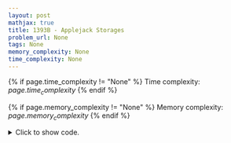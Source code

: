 ```yaml
---
layout: post
mathjax: true
title: 1393B - Applejack Storages
problem_url: None
tags: None
memory_complexity: None
time_complexity: None
---
```




{% if page.time_complexity != "None" %}
Time complexity: ${{ page.time_complexity }}$
{% endif %}

{% if page.memory_complexity != "None" %}
Memory complexity: ${{ page.memory_complexity }}$
{% endif %}

<details>
<summary>
<p style="display:inline">Click to show code.</p>
</summary>
```cpp
{% raw %}
using namespace std;
using ii = pair<int, int>;
using vi = vector<int>;
int const NMAX = 1e5 + 11;
int n, freq[NMAX];
vi a;
set<ii, greater<ii>> s;
void build(void)
{
    s.emplace(0, 0), s.emplace(0, -1), s.emplace(0, -2);
    for (int i = 1; i < NMAX; ++i)
        s.emplace(freq[i] / 2, i);
}
void update(char type, int x)
{
    s.erase({freq[x] / 2, x});
    if (type == '+')
        freq[x]++;
    else
        freq[x]--;
    s.emplace(freq[x] / 2, x);
}
bool query(void)
{
    auto [m0, x0] = *s.begin();
    auto [m1, x1] = *next(s.begin());
    auto [m2, x2] = *next(next(s.begin()));
    if (m0 < 2)
        return false;
    m0 -= 2;
    if (m0 + m1 + m2 < 2)
        return false;
    return true;
}
int main(void)
{
    int q, x;
    char type;
    cin >> n;
    a.resize(n);
    for (auto &ai : a)
        cin >> ai, freq[ai]++;
    build();
    cin >> q;
    while (q--)
    {
        cin >> type >> x;
        update(type, x);
        cout << (query() ? "YES" : "NO") << endl;
    }
    return 0;
}

{% endraw %}
```
</details>

